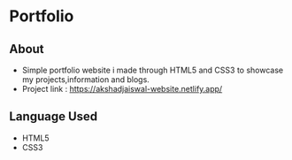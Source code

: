# Portfolio
 ## About
 - Simple portfolio website i made through HTML5 and CSS3 to showcase my projects,information and blogs.
 - Project link : https://akshadjaiswal-website.netlify.app/

## Language Used
- HTML5
- CSS3

